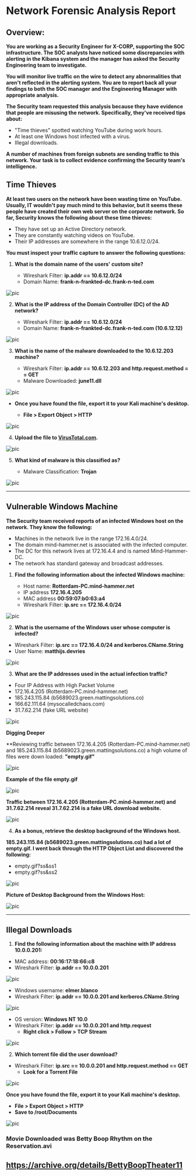 # Network Forensic Analysis Report

## Overview:

**You are working as a Security Engineer for X-CORP, supporting the SOC infrastructure. The SOC analysts have noticed some discrepancies with alerting in the Kibana system and the manager has asked the Security Engineering team to investigate.**

**You will monitor live traffic on the wire to detect any abnormalities that aren't reflected in the alerting system. You are to report back all your findings to both the SOC manager and the Engineering Manager with appropriate analysis.**

**The Security team requested this analysis because they have evidence that people are misusing the network. Specifically, they've received tips about:**

* "Time thieves" spotted watching YouTube during work hours.
* At least one Windows host infected with a virus.
* Illegal downloads.

**A number of machines from foreign subnets are sending traffic to this network. Your task is to collect evidence confirming the Security team's intelligence.**

## Time Thieves 

**At least two users on the network have been wasting time on YouTube. Usually, IT wouldn't pay much mind to this behavior, but it seems these people have created their own web server on the corporate network. So far, Security knows the following about these time thieves:**

* They have set up an Active Directory network.
* They are constantly watching videos on YouTube.
* Their IP addresses are somewhere in the range 10.6.12.0/24.

**You must inspect your traffic capture to answer the following questions:**

1. **What is the domain name of the users' custom site?**

    * Wireshark Filter: **ip.addr == 10.6.12.0/24**
    * Domain Name: **frank-n-frankted-dc.frank-n-ted.com**

![pic](https://github.com/ChristinaMarie256/U_of_M-CyberSecurityBootcamp/blob/main/24-Final_Project/Images/network_pic1.PNG) 

2. **What is the IP address of the Domain Controller (DC) of the AD network?**

    * Wireshark Filter: **ip.addr == 10.6.12.0/24**
    * Domain Name: **frank-n-frankted-dc.frank-n-ted.com (10.6.12.12)**

![pic](https://github.com/ChristinaMarie256/U_of_M-CyberSecurityBootcamp/blob/main/24-Final_Project/Images/network_pic2.PNG)

3. **What is the name of the malware downloaded to the 10.6.12.203 machine?**

    * Wireshark Filter: **ip.addr == 10.6.12.203 and http.request.method = = GET**
    * Malware Downloaded: **june11.dll**

![pic](https://github.com/ChristinaMarie256/U_of_M-CyberSecurityBootcamp/blob/main/24-Final_Project/Images/network_pic3.PNG)

- **Once you have found the file, export it to your Kali machine's desktop.**

    * **File > Export Object > HTTP**

![pic](https://github.com/ChristinaMarie256/U_of_M-CyberSecurityBootcamp/blob/main/24-Final_Project/Images/network_pic4.PNG) 

4. **Upload the file to [VirusTotal.com](https://www.virustotal.com/gui/).** 


![pic](IMAGE/net/5.PNG) 

5. **What kind of malware is this classified as?**

    * Malware Classification: **Trojan** 

![pic](IMAGE/net/6.PNG) 

---

## Vulnerable Windows Machine

**The Security team received reports of an infected Windows host on the network. They know the following:**

* Machines in the network live in the range 172.16.4.0/24.
* The domain mind-hammer.net is associated with the infected computer.
* The DC for this network lives at 172.16.4.4 and is named Mind-Hammer-DC.
* The network has standard gateway and broadcast addresses.

1. **Find the following information about the infected Windows machine:**

    - Host name: **Rotterdam-PC.mind-hammer.net**
    - IP address **172.16.4.205** 
    - MAC address **00:59:07:b0:63:a4**
    - Wireshark Filter: **ip.src == 172.16.4.0/24**

![pic](IMAGE/net/7.PNG)
    
2. **What is the username of the Windows user whose computer is infected?**

- Wireshark Filter: **ip.src == 172.16.4.0/24 and kerberos.CName.String**
- User Name: **matthijs.devries**

![pic](IMAGE/net/8.PNG)

3. **What are the IP addresses used in the actual infection traffic?**

* Four IP Address with High Packet Volume
* 172.16.4.205 (Rotterdam-PC.mind-hammer.net)
* 185.243.115.84 (b5689023.green.mattingsolutions.co)
* 166.62.111.64 (mysocalledchaos.com)
* 31.7.62.214 (fake URL website)


![pic](IMAGE/net/9.PNG)

**Digging Deeper**

**Reviewing traffic between 172.16.4.205 (Rotterdam-PC.mind-hammer.net) and 185.243.115.84 (b5689023.green.mattingsolutions.co) a high volume of files were down loaded: **"empty.gif"**

![pic](IMAGE/net/10.PNG) 

**Example of the file empty.gif**

![pic](IMAGE/net/11.PNG) 

**Traffic between 172.16.4.205 (Rotterdam-PC.mind-hammer.net) and 31.7.62.214 reveal 31.7.62.214 is a fake URL download website.**

![pic](IMAGE/net/12.PNG) 

4. **As a bonus, retrieve the desktop background of the Windows host.**

**185.243.115.84 (b5689023.green.mattingsolutions.co) had a lot of empty.gif. I went back through the HTTP Object List and discovered the following:**

* empty.gif?ss&ss1
* empty.gif?ss&ss2

![pic](IMAGE/net/14.PNG) 

**Picture of Desktop Background from the Windows Host:** 

![pic](IMAGE/net/15.PNG)  

---

## Illegal Downloads

1. **Find the following information about the machine with IP address 10.0.0.201:**

- MAC address: **00:16:17:18:66:c8**
- Wireshark Filter: **ip.addr == 10.0.0.201**

![pic](IMAGE/net/16.PNG) 

- Windows username: **elmer.blanco**
- Wireshark Filter: **ip.addr == 10.0.0.201 and kerberos.CName.String**

![pic](IMAGE/net/17.PNG) 

- OS version: **Windows NT 10.0**
- Wireshark Filter: **ip.addr == 10.0.0.201 and http.request**
    - **Right click > Follow > TCP Stream**

![pic](IMAGE/net/18.PNG) 

2. **Which torrent file did the user download?**

- Wireshark Filter: **ip.src == 10.0.0.201 and http.request.method == GET**
    - **Look for a Torrent File** 

![pic](IMAGE/net/19.PNG)  

**Once you have found the file, export it to your Kali machine's desktop.**

* **File > Export Object > HTTP**
* **Save to /root/Documents**

![pic](IMAGE/net/20.PNG) 

### Movie Downloaded was Betty Boop Rhythm on the Reservation.avi

## https://archive.org/details/BettyBoopTheater11

